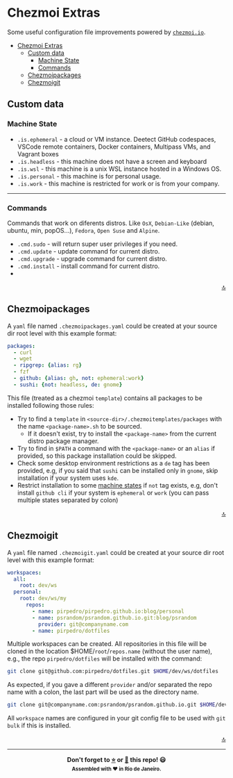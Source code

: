 # Chezmoi Extras

Some useful configuration file improvements powered by [`chezmoi.io`](https://www.chezmoi.io/).

- [Chezmoi Extras](#chezmoi-extras)
  - [Custom data](#custom-data)
    - [Machine State](#machine-state)
    - [Commands](#commands)
  - [Chezmoipackages](#chezmoipackages)
  - [Chezmoigit](#chezmoigit)

## Custom data

### Machine State

- `.is.ephemeral` - a cloud or VM instance. Deetect GitHub codespaces, VSCode remote containers, Docker containers, Multipass VMs, and Vagrant boxes
- `.is.headless` - this machine does not have a screen and keyboard
- `.is.wsl` - this machine is a unix WSL instance hosted in a Windows OS.
- `.is.personal` - this machine is for personal usage.
- `.is.work` - this machine is restricted for work or is from your company.

---

### Commands

Commands that work on diferents distros. Like `OsX`, `Debian-Like` (debian, ubuntu, min, popOS...), `Fedora`, `Open Suse` and `Alpine`.

- `.cmd.sudo` - will return super user privileges if you need.
- `.cmd.update` - update command for current distro.
- `.cmd.upgrade` - upgrade command for current distro.
- `.cmd.install` - install command for current distro.
- 
<p align="right"><a href="#top" title="Back to top">🔝</a></p>


## Chezmoipackages

A `yaml` file named `.chezmoipackages.yaml` could be created at your source dir root level with this example format:

```yaml
packages:
  - curl
  - wget
  - ripgrep: {alias: rg}
  - fzf
  - github: {alias: gh, not: ephemeral:work}
  - sushi: {not: headless, de: gnome}
```
This file (treated as a chezmoi `template`) contains all packages to be installed following those rules:
- Try to find a `template` in `<source-dir>/.chezmoitemplates/packages` with the name `<package-name>.sh` to be sourced.
  - If it doesn't exist, try to install the `<package-name>` from the current distro package manager.
- Try to find in `$PATH` a command with the `<package-name>` or an `alias` if provided, so this package installation could be skipped.
- Check some desktop environment restrictions as a `de` tag has been provided, e.g, if you said that `sushi` can be installed only in `gnome`, skip installation if your system uses `kde`.
- Restrict installation to some [machine states](#machine-state) if `not` tag exists, e.g, don't install `github cli` if your system is `ephemeral` or `work` (you can pass multiple states separated by colon)

<p align="right"><a href="#top" title="Back to top">🔝</a></p>

## Chezmoigit

A `yaml` file named `.chezmoigit.yaml` could be created at your source dir root level with this example format:

```yaml
workspaces:
  all:
    root: dev/ws
  personal:
    root: dev/ws/my
      repos:
        - name: pirpedro/pirpedro.github.io:blog/personal
        - name: psrandom/psrandom.github.io.git:blog/psrandom
          provider: git@companyname.com
        - name: pirpedro/dotfiles

```
Multiple workspaces can be created. All repositories in this file will be cloned in the location $HOME/`root`/`repos.name` (without the user name), e.g., the repo `pirpedro/dotfiles` will be installed with the command:

```bash
git clone git@github.com:pirpedro/dotfiles.git $HOME/dev/ws/dotfiles
```

As expected, if you gave a different `provider` and/or separated the repo name with a colon, the last part will be used as the directory name.

```bash
git clone git@companyname.com:psrandom/psrandom.github.io.git $HOME/dev/ws/blog/psrandom
```

All `workspace` names are configured in your git config file to be used with `git bulk` if this is installed.

<p align="right"><a href="#top" title="Back to top">🔝</a></p>

---

<p align="center"><strong>Don't forget to <a href="#" title="star">⭐️</a> or <a href="#" title="fork">🔱</a> this repo! 😃<br/><sub>Assembled with <b title="love">❤️</b> in Rio de Janeiro.</sub></strong></p>